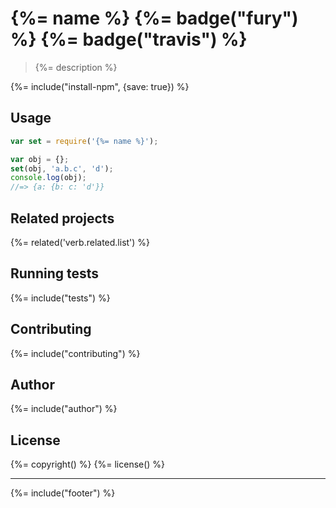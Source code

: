 # {%= name %} {%= badge("fury") %} {%= badge("travis") %}

> {%= description %}

{%= include("install-npm", {save: true}) %}

## Usage

```js
var set = require('{%= name %}');

var obj = {};
set(obj, 'a.b.c', 'd');
console.log(obj);
//=> {a: {b: c: 'd'}}
```

## Related projects
{%= related('verb.related.list') %}  

## Running tests
{%= include("tests") %}

## Contributing
{%= include("contributing") %}

## Author
{%= include("author") %}

## License
{%= copyright() %}
{%= license() %}

***

{%= include("footer") %}

<!-- deps: mocha should -->
